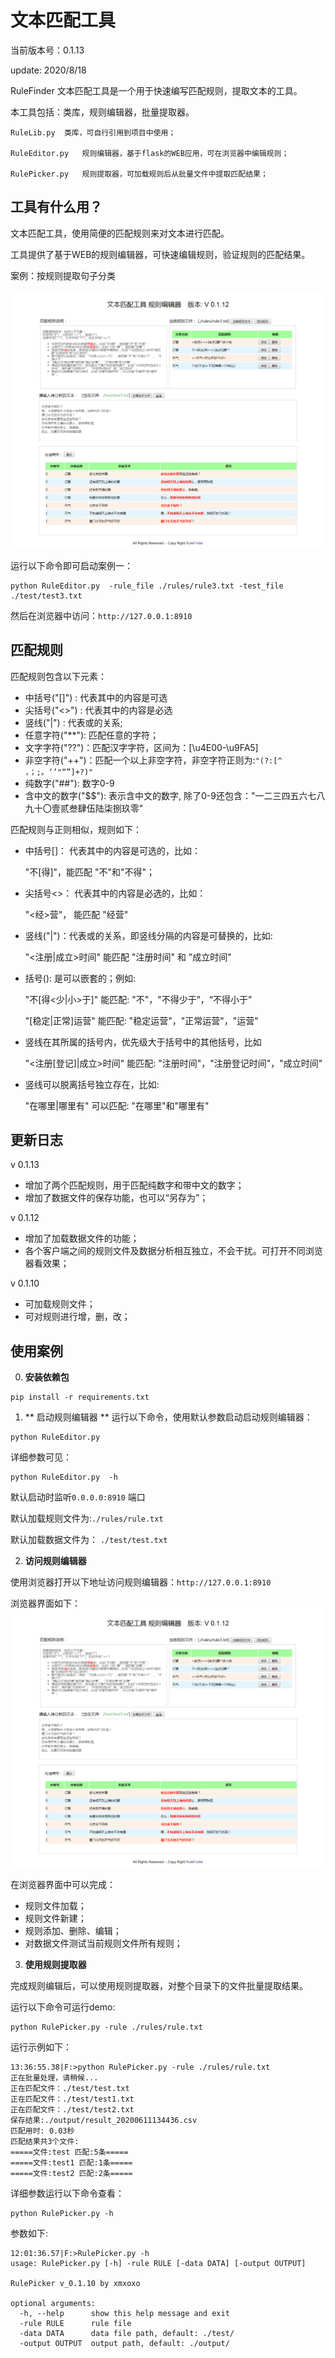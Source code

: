 # 文本匹配工具

当前版本号：0.1.13

update: 2020/8/18

RuleFinder 文本匹配工具是一个用于快速编写匹配规则，提取文本的工具。

本工具包括：类库，规则编辑器，批量提取器。

	RuleLib.py	类库，可自行引用到项目中使用；

	RuleEditor.py	规则编辑器，基于flask的WEB应用，可在浏览器中编辑规则；

	RulePicker.py	规则提取器，可加载规则后从批量文件中提取匹配结果；

## 工具有什么用？

文本匹配工具，使用简便的匹配规则来对文本进行匹配。

工具提供了基于WEB的规则编辑器，可快速编辑规则，验证规则的匹配结果。

案例：按规则提取句子分类

![案例1运行图][1]

  [1]: ./images/cap_v0.1.12.png

运行以下命令即可启动案例一：

```
python RuleEditor.py  -rule_file ./rules/rule3.txt -test_file ./test/test3.txt
```

然后在浏览器中访问：`http://127.0.0.1:8910`

## 匹配规则

匹配规则包含以下元素：

* 中括号("[]")  : 代表其中的内容是可选
* 尖括号("<>")  : 代表其中的内容是必选
* 竖线("|")     : 代表或的关系;
* 任意字符("**"): 匹配任意的字符；
* 文字字符("??")：匹配汉字字符，区间为：[\u4E00-\u9FA5]
* 非空字符("++")：匹配一个以上非空字符，非空字符正则为:`"(?:[^　 ，；;。‘’"“”]+?)"`
* 纯数字("##"): 数字0-9
* 含中文的数字("$$"): 表示含中文的数字, 除了0-9还包含："一二三四五六七八九十〇壹贰叁肆伍陆柒捌玖零"

匹配规则与正则相似，规则如下：

* 中括号[]： 代表其中的内容是可选的，比如：

	"不[得]"，能匹配 "不"和"不得"；

* 尖括号<>： 代表其中的内容是必选的，比如：

	"<经>营"， 能匹配 "经营"

* 竖线("|")：代表或的关系，即竖线分隔的内容是可替换的，比如:

	"<注册|成立>时间" 能匹配 "注册时间" 和 "成立时间" 

* 括号():   是可以嵌套的；例如:

	"不[得<少|小>于]" 能匹配: "不"，"不得少于”，“不得小于”

	"[稳定|正常]运营" 能匹配: "稳定运营"，"正常运营"，"运营" 

* 竖线在其所属的括号内，优先级大于括号中的其他括号，比如

	"<注册[登记]|成立>时间" 能匹配: "注册时间"，"注册登记时间"，"成立时间"

* 竖线可以脱离括号独立存在，比如:

	"在哪里|哪里有"  可以匹配: "在哪里"和"哪里有"

## 更新日志

v 0.1.13   

+ 增加了两个匹配规则，用于匹配纯数字和带中文的数字；
+ 增加了数据文件的保存功能，也可以“另存为”；

v 0.1.12   

+ 增加了加载数据文件的功能；
+ 各个客户端之间的规则文件及数据分析相互独立，不会干扰。可打开不同浏览器看效果；

v 0.1.10

+ 可加载规则文件；
+ 可对规则进行增，删，改；


## 使用案例

0. **安装依赖包**
```
pip install -r requirements.txt
```

1. ** 启动规则编辑器 **
运行以下命令，使用默认参数启动启动规则编辑器：

```
python RuleEditor.py  
```

详细参数可见：
```
python RuleEditor.py  -h
```

默认启动时监听`0.0.0.0:8910` 端口

默认加载规则文件为:`./rules/rule.txt`

默认加载数据文件为： `./test/test.txt`


2. **访问规则编辑器**

使用浏览器打开以下地址访问规则编辑器：`http://127.0.0.1:8910`

浏览器界面如下：
![规则编辑器运行图][1]

  [1]: ./images/cap_v0.1.10.png

在浏览器界面中可以完成：

* 规则文件加载；
* 规则文件新建；
* 规则添加、删除、编辑；
* 对数据文件测试当前规则文件所有规则；

3. **使用规则提取器**

完成规则编辑后，可以使用规则提取器，对整个目录下的文件批量提取结果。

运行以下命令可运行demo:
```
python RulePicker.py -rule ./rules/rule.txt 
```

运行示例如下：
```
13:36:55.38|F:>python RulePicker.py -rule ./rules/rule.txt
正在批量处理，请稍候...
正在匹配文件：./test/test.txt
正在匹配文件：./test/test1.txt
正在匹配文件：./test/test2.txt
保存结果:./output/result_20200611134436.csv
匹配用时: 0.03秒
匹配结果共3个文件:
=====文件:test 匹配:5条=====
=====文件:test1 匹配:1条=====
=====文件:test2 匹配:2条=====
```


详细参数运行以下命令查看：
```
python RulePicker.py -h
```

参数如下:
```
12:01:36.57|F:>RulePicker.py -h
usage: RulePicker.py [-h] -rule RULE [-data DATA] [-output OUTPUT]

RulePicker v_0.1.10 by xmxoxo

optional arguments:
  -h, --help      show this help message and exit
  -rule RULE      rule file
  -data DATA      data file path, default: ./test/
  -output OUTPUT  output path, default: ./output/
```


